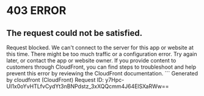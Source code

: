 # 403 ERROR

## The request could not be satisfied.

Request blocked. We can't connect to the server for this app or website at this time. There might be too much traffic or a configuration error. Try again later, or contact the app or website owner. If you provide content to customers through CloudFront, you can find steps to troubleshoot and help prevent this error by reviewing the CloudFront documentation. ```
Generated by cloudfront (CloudFront)
Request ID: y7Hpc-UI1x0oYvHTLfvCydYt3nBNPdstz_3xXQQcmm4J64ElSXaRWw==

```

